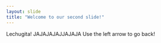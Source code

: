 ```yaml
---
layout: slide
title: "Welcome to our second slide!"
---
```

Lechugita! JAJAJAJAJJAJAJA
Use the left arrow to go back!
